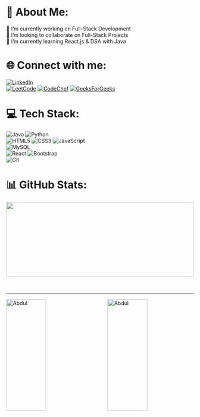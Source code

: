 # 💫 About Me:
🔭 I’m currently working on Full-Stack Development <br/>
👯 I’m looking to collaborate on Full-Stack Projects <br/>
🌱 I’m currently learning React.js & DSA with Java <br/> 


# 🌐 Connect with me:
[![LinkedIn](https://img.shields.io/badge/linkedin-%230077B5.svg?style=for-the-badge&logo=linkedin&logoColor=white)](https://linkedin.com/in/abdul-aziz-m-a-329a08292)<br/>          [![LeetCode](https://img.shields.io/badge/LeetCode-000000?style=for-the-badge&logo=LeetCode&logoColor=#d16c06)](https://leetcode.com/u/abdulaziz120/)      [![CodeChef](https://img.shields.io/badge/CodeChef-%23964B00.svg?style=for-the-badge&logo=CodeChef&logoColor=white)](https://www.codechef.com/users/abd_0101) [![GeeksForGeeks](https://img.shields.io/badge/GeeksforGeeks-gray?style=for-the-badge&logo=geeksforgeeks&logoColor=35914c)](https://www.geeksforgeeks.org/user/abdul098uk3/)

# 💻 Tech Stack:
![Java](https://img.shields.io/badge/java-%23ED8B00.svg?style=for-the-badge&logo=openjdk&logoColor=white) ![Python](https://img.shields.io/badge/python-3670A0?style=for-the-badge&logo=python&logoColor=ffdd54) <br/> 
![HTML5](https://img.shields.io/badge/html5-%23E34F26.svg?style=for-the-badge&logo=html5&logoColor=white) ![CSS3](https://img.shields.io/badge/css3-%231572B6.svg?style=for-the-badge&logo=css3&logoColor=white) ![JavaScript](https://img.shields.io/badge/javascript-%23323330.svg?style=for-the-badge&logo=javascript&logoColor=%23F7DF1E) <br/>
![MySQL](https://img.shields.io/badge/mysql-4479A1.svg?style=for-the-badge&logo=mysql&logoColor=white) <br/>
![React](https://img.shields.io/badge/react-%2320232a.svg?style=for-the-badge&logo=react&logoColor=%2361DAFB) ![Bootstrap](https://img.shields.io/badge/bootstrap-%238511FA.svg?style=for-the-badge&logo=bootstrap&logoColor=white) <br/>
![Git](https://img.shields.io/badge/git-%23F05033.svg?style=for-the-badge&logo=git&logoColor=white) <br/>


# 📊 GitHub Stats:

<p align="center">
       <img height="200px" width="100%" src=https://github-readme-stats.vercel.app/api/top-langs/?username=abdul8704&hide_title=true&hide_border=true&layout=compact&langs_count=10&theme=gotham>
</p>
<br>
<hr>
<p><img align="left" width="46%" height="300px" src="https://github-readme-streak-stats.herokuapp.com/?user=abdul8704&theme=gotham" alt="Abdul" /></p>  
<p><img align="right" width="46%" height="300px" src="https://github-readme-stats.vercel.app/api?username=abdul8704&show_icons=true&locale=en&theme=gotham" alt="Abdul" /></p>

<!-- Proudly created with GPRM ( https://gprm.itsvg.in ) -->
